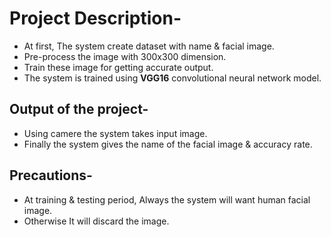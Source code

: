 # Project Description-
* At first, The system create dataset with name & facial image. 
* Pre-process the image with 300x300 dimension.
* Train these image for getting accurate output.
* The system is trained using **VGG16** convolutional neural network model.

## Output of the project-
* Using camere the system takes input image.
* Finally the system gives the name of the facial image & accuracy rate.

## Precautions-
* At training & testing period, Always the system will want human facial image.
* Otherwise It will discard the image.